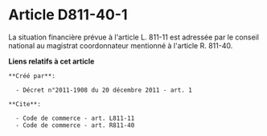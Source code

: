 # Article D811-40-1

La situation financière prévue à l'article L. 811-11 est adressée par le conseil national au magistrat coordonnateur
mentionné à l'article R. 811-40.

**Liens relatifs à cet article**

	**Créé par**:

	  - Décret n°2011-1908 du 20 décembre 2011 - art. 1

	**Cite**:

	  - Code de commerce - art. L811-11
	  - Code de commerce - art. R811-40
